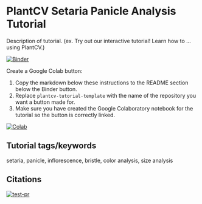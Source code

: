 # PlantCV Setaria Panicle Analysis Tutorial

Description of tutorial. (ex. Try out our interactive tutorial! Learn how to ... using PlantCV.)

[![Binder](https://mybinder.org/badge_logo.svg)](https://mybinder.org/v2/gh/danforthcenter/plantcv-tutorial-setaria-panicle/HEAD?labpath=index.ipynb)

Create a Google Colab button:

1. Copy the markdown below these instructions to the README section below the Binder button.
2. Replace `plantcv-tutorial-template` with the name of the repository you want a button made for.
3. Make sure you have created the Google Colaboratory notebook for the tutorial so the button is correctly linked.

[![Colab](https://colab.research.google.com/assets/colab-badge.svg)](https://colab.research.google.com/github/danforthcenter/plantcv-tutorial-setaria-panicle/blob/main/index-Colab.ipynb)


## Tutorial tags/keywords

setaria, panicle, inflorescence, bristle, color analysis, size analysis

## Citations


[![test-pr](https://github.com/danforthcenter/plantcv-tutorial-setaria-panicle/actions/workflows/ci-tests.yml/badge.svg)](https://github.com/danforthcenter/plantcv-tutorial-setaria-panicle/actions/workflows/ci-tests.yml)
